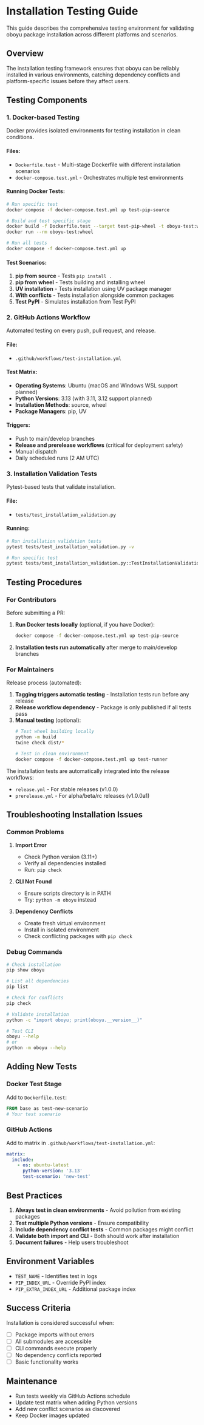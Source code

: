# Installation Testing Guide

This guide describes the comprehensive testing environment for validating oboyu package installation across different platforms and scenarios.

## Overview

The installation testing framework ensures that oboyu can be reliably installed in various environments, catching dependency conflicts and platform-specific issues before they affect users.

## Testing Components

### 1. Docker-based Testing

Docker provides isolated environments for testing installation in clean conditions.

#### Files:
- `Dockerfile.test` - Multi-stage Dockerfile with different installation scenarios
- `docker-compose.test.yml` - Orchestrates multiple test environments

#### Running Docker Tests:
```bash
# Run specific test
docker compose -f docker-compose.test.yml up test-pip-source

# Build and test specific stage
docker build -f Dockerfile.test --target test-pip-wheel -t oboyu-test:wheel .
docker run --rm oboyu-test:wheel

# Run all tests
docker compose -f docker-compose.test.yml up
```

#### Test Scenarios:
1. **pip from source** - Tests `pip install .`
2. **pip from wheel** - Tests building and installing wheel
3. **UV installation** - Tests installation using UV package manager
4. **With conflicts** - Tests installation alongside common packages
5. **Test PyPI** - Simulates installation from Test PyPI

### 2. GitHub Actions Workflow

Automated testing on every push, pull request, and release.

#### File:
- `.github/workflows/test-installation.yml`

#### Test Matrix:
- **Operating Systems**: Ubuntu (macOS and Windows WSL support planned)
- **Python Versions**: 3.13 (with 3.11, 3.12 support planned)
- **Installation Methods**: source, wheel
- **Package Managers**: pip, UV

#### Triggers:
- Push to main/develop branches
- **Release and prerelease workflows** (critical for deployment safety)
- Manual dispatch
- Daily scheduled runs (2 AM UTC)

### 3. Installation Validation Tests

Pytest-based tests that validate installation.

#### File:
- `tests/test_installation_validation.py`

#### Running:
```bash
# Run installation validation tests
pytest tests/test_installation_validation.py -v

# Run specific test
pytest tests/test_installation_validation.py::TestInstallationValidation::test_package_import
```

## Testing Procedures

### For Contributors

Before submitting a PR:

1. **Run Docker tests locally** (optional, if you have Docker):
   ```bash
   docker compose -f docker-compose.test.yml up test-pip-source
   ```

2. **Installation tests run automatically** after merge to main/develop branches

### For Maintainers

Release process (automated):

1. **Tagging triggers automatic testing** - Installation tests run before any release
2. **Release workflow dependency** - Package is only published if all tests pass
3. **Manual testing** (optional):
   ```bash
   # Test wheel building locally
   python -m build
   twine check dist/*
   
   # Test in clean environment
   docker compose -f docker-compose.test.yml up test-runner
   ```

The installation tests are automatically integrated into the release workflows:
- `release.yml` - For stable releases (v1.0.0)
- `prerelease.yml` - For alpha/beta/rc releases (v1.0.0a1)

## Troubleshooting Installation Issues

### Common Problems

1. **Import Error**
   - Check Python version (3.11+)
   - Verify all dependencies installed
   - Run: `pip check`

2. **CLI Not Found**
   - Ensure scripts directory is in PATH
   - Try: `python -m oboyu` instead

3. **Dependency Conflicts**
   - Create fresh virtual environment
   - Install in isolated environment
   - Check conflicting packages with `pip check`

### Debug Commands

```bash
# Check installation
pip show oboyu

# List all dependencies
pip list

# Check for conflicts
pip check

# Validate installation
python -c "import oboyu; print(oboyu.__version__)"

# Test CLI
oboyu --help
# or
python -m oboyu --help
```

## Adding New Tests

### Docker Test Stage

Add to `Dockerfile.test`:
```dockerfile
FROM base as test-new-scenario
# Your test scenario
```


### GitHub Actions

Add to matrix in `.github/workflows/test-installation.yml`:
```yaml
matrix:
  include:
    - os: ubuntu-latest
      python-version: '3.13'
      test-scenario: 'new-test'
```

## Best Practices

1. **Always test in clean environments** - Avoid pollution from existing packages
2. **Test multiple Python versions** - Ensure compatibility
3. **Include dependency conflict tests** - Common packages might conflict
4. **Validate both import and CLI** - Both should work after installation
5. **Document failures** - Help users troubleshoot

## Environment Variables

- `TEST_NAME` - Identifies test in logs
- `PIP_INDEX_URL` - Override PyPI index
- `PIP_EXTRA_INDEX_URL` - Additional package index

## Success Criteria

Installation is considered successful when:

- [ ] Package imports without errors
- [ ] All submodules are accessible  
- [ ] CLI commands execute properly
- [ ] No dependency conflicts reported
- [ ] Basic functionality works

## Maintenance

- Run tests weekly via GitHub Actions schedule
- Update test matrix when adding Python versions
- Add new conflict scenarios as discovered
- Keep Docker images updated